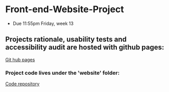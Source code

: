 # Front-end-Website-Project
- Due 11:55pm Friday, week 13

## Projects rationale, usability tests and accessibility audit are hosted with github pages:
[Git hub pages](https://hluce1.github.io/Front-end-Website-Project/)

### Project code lives under the 'website' folder:
[Code repository](https://github.com/hluce1/Front-end-Website-Project)
